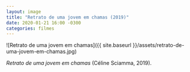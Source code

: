 ```yaml
---
layout: image
title: "Retrato de uma jovem em chamas (2019)"
date: 2020-01-21 16:00 -0300
categories: filmes
---
```

![Retrato de uma jovem em chamas]({{ site.baseurl }}/assets/retrato-de-uma-jovem-em-chamas.jpg)

_Retrato de uma jovem em chamas_ (Céline Sciamma, 2019).
